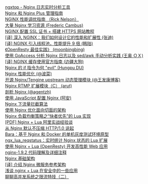 [ngxtop - Nginx 日志实时分析工具](http://weekly.manong.io/bounce?url=https%3A%2F%2Fgithub.com%2Flebinh%2Fngxtop&aid=849&nid=25)  
[Nginx 和 Nginx Plus 管理指南](http://weekly.manong.io/bounce?url=http%3A%2F%2Fnginx.com%2Fresources%2Fadmin-guide%2F&aid=921&nid=27)  
[NGINX 性能调优指南 （Rick Nelson）](http://weekly.manong.io/bounce?url=http%3A%2F%2Fnginx.com%2Fblog%2Ftuning-nginx%2F&aid=1500&nid=47)  
[大量 Nginx 学习资源 (Frederic Cambus)](http://weekly.manong.io/bounce?url=https%3A%2F%2Fgithub.com%2Ffcambus%2Fnginx-resources&aid=1792&nid=57)  
[NGINX 配置 SSL 证书 + 搭建 HTTPS 网站教程](http://weekly.manong.io/bounce?url=https%3A%2F%2Fs.how%2Fnginx-ssl%2F&aid=2514&nid=74)  
[[译] 深入 NGINX：我们如何设计它的性能和扩展性 (张迪)](http://weekly.manong.io/bounce?url=http%3A%2F%2Fwww.cnbeta.com%2Farticles%2F402709.htm&aid=2547&nid=75)  
[[译] NGINX 引入线程池，性能提升 9 倍 (韩陆)](http://weekly.manong.io/bounce?url=http%3A%2F%2Fwww.infoq.com%2Fcn%2Farticles%2Fthread-pools-boost-performance-9x&aid=2695&nid=77)  
[《OpenResty 最佳实践》 (moonbingbing)](http://weekly.manong.io/bounce?url=http%3A%2F%2Fmoonbingbing.gitbooks.io%2Fopenresty-best-practices%2Fcontent%2F&aid=2878&nid=79)  
[使用 GoAccess 分析 Nginx 日志以及 sed/awk 手动分析实践 (王奥 ＯＸ)](http://weekly.manong.io/bounce?url=http%3A%2F%2Fwsgzao.github.io%2Fpost%2Fgoaccess%2F&aid=2963&nid=80)  
[[译] NGINX 缓存使用官方指南 (边疆大狗)](http://weekly.manong.io/bounce?url=http%3A%2F%2Fwww.jointforce.com%2Fjfperiodical%2Farticle%2F949&aid=3134&nid=82)  
[Nginx 的 if 指令为何 "evil" (Hungpu DU)](http://weekly.manong.io/bounce?url=http%3A%2F%2Fialloc.org%2Fposts%2F2015%2F07%2F28%2Fngx-notes-http-evil-if-1%2F&aid=3160&nid=82)  
[Nginx 性能优化 (@波菜)](http://weekly.manong.io/bounce?url=http%3A%2F%2Fyikebocai.com%2F2014%2F10%2Fnginx-performance-tunning%2F&aid=3275&nid=84)  
[开源 Nginx/Tengine upstream 动态管理模块 (@王发康博客)](http://weekly.manong.io/bounce?url=https%3A%2F%2Fgithub.com%2FSinaMSRE%2Flua-upstream-nginx-module&aid=3328&nid=84)  
[Nginx RTMP 扩展模块（C） (arut)](http://weekly.manong.io/bounce?url=https%3A%2F%2Fgithub.com%2Farut%2Fnginx-rtmp-module&aid=3329&nid=84)  
[剖析 Nginx (@agentzh)](http://weekly.manong.io/bounce?url=https%3A%2F%2Fopenresty.org%2Fdownload%2Fagentzh-nginx-tutorials-zhcn.html&aid=3533&nid=87)  
[使用 JavaScript 配置 Nginx (阿安)](http://weekly.manong.io/bounce?url=http%3A%2F%2Fannn.me%2Fjavascript-nginx%2F%3Fhmsr%3Dtoutiao.io%26utm_medium%3Dtoutiao.io%26utm_source%3Dtoutiao.io&aid=3819&nid=90)  
[Nginx 下流量拦截算法](http://weekly.manong.io/bounce?url=http%3A%2F%2Fhomeway.me%2F2015%2F10%2F21%2Fnginx-lua-traffic-limit-algorithm%2F&aid=4018&nid=92)  
[使用 Nginx 优化面向切面的架构](http://weekly.manong.io/bounce?url=https%3A%2F%2Fruby-china.org%2Ftopics%2F28017&aid=4304&nid=95)  
[Nginx 负载均衡策略之“快者优先”的 Lua 实现](http://weekly.manong.io/bounce?url=http%3A%2F%2Fblog.jamespan.me%2F2015%2F11%2F27%2Ffastest-first-load-balancer-for-nginx-with-lua%2F&aid=4503&nid=97)  
[[PDF] Nginx + Lua 阿⾥实战经验谈](http://weekly.manong.io/bounce?url=http%3A%2F%2Firesty.com%2Fdownload%2Febook%2F2015_con%2Fsunchuanwen.pdf&aid=4597&nid=98)  
[从 Nginx 默认不压缩 HTTP/1.0 说起](http://weekly.manong.io/bounce?url=https%3A%2F%2Fimququ.com%2Fpost%2Fwhy-nginx-disable-gzip-in-http10.html&aid=4672&nid=99)  
[Bara：基于 Nginx 和 Docker 的单机灰度测试环境原型](http://weekly.manong.io/bounce?url=https%3A%2F%2Fgithub.com%2Fliubin%2Fbara&aid=4722&nid=99)  
[ngx_lua_reqstatus：实时统计 Nginx 状态的 Lua 扩展](http://weekly.manong.io/bounce?url=https%3A%2F%2Fgithub.com%2Fzheng-ji%2Fngx_lua_reqstatus&aid=4964&nid=102)  
[使用 Nginx + Lua (OpenResty) 开发高性能 Web 应用](http://weekly.manong.io/bounce?url=http%3A%2F%2Fjinnianshilongnian.iteye.com%2Fblog%2F2280928&aid=5435&nid=108)  
[nginx-1.9.2 代码理解及详细注释](http://weekly.manong.io/bounce?url=https%3A%2F%2Fgithub.com%2Fy123456yz%2Freading-code-of-nginx-1.9.2&aid=6031&nid=115)  
[Nginx 基础架构](http://weekly.manong.io/bounce?url=http%3A%2F%2Fandremouche.github.io%2Fnginx%2Fnginx-internal-basic-architecture.html&aid=6180&nid=117)  
[[译] 介绍 Nginx 微服务参考架构](http://weekly.manong.io/bounce?url=http%3A%2F%2Fwww.jointforce.com%2Fjfperiodical%2Farticle%2F1657&aid=6358&nid=119)  
[浅谈 nginx + Lua 在安全中的一些应用](http://weekly.manong.io/bounce?url=https%3A%2F%2Fzhuanlan.zhihu.com%2Fp%2F21362834&aid=6645&nid=123)  
[聊聊高并发系统之限流特技（二）](http://weekly.manong.io/bounce?url=http%3A%2F%2Fmp.weixin.qq.com%2Fs%3F__biz%3DMzIwODA4NjMwNA%3D%3D%26mid%3D2652897782%26idx%3D1%26sn%3Dcb46b23b2778f14ea3bcc419eb0392ce&aid=6606&nid=123)  

